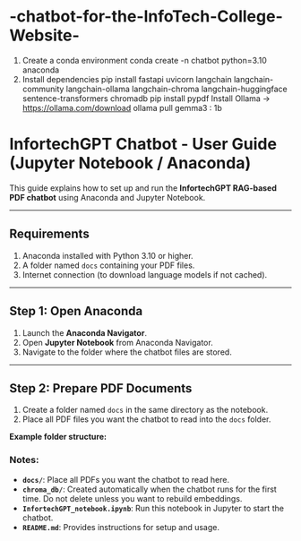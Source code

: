 # -chatbot-for-the-InfoTech-College-Website-
1.	Create a conda environment
conda create -n chatbot python=3.10 anaconda
2.	Install dependencies
pip install fastapi uvicorn langchain langchain-community langchain-ollama langchain-chroma langchain-huggingface sentence-transformers chromadb
pip install pypdf
Install Ollama -> https://ollama.com/download
ollama pull gemma3 : 1b
# InfortechGPT Chatbot - User Guide (Jupyter Notebook / Anaconda)

This guide explains how to set up and run the **InfortechGPT RAG-based PDF chatbot**
using Anaconda and Jupyter Notebook.

---

## Requirements

1. Anaconda installed with Python 3.10 or higher.
2. A folder named `docs` containing your PDF files.
3. Internet connection (to download language models if not cached).

---

## Step 1: Open Anaconda

1. Launch the **Anaconda Navigator**.
2. Open **Jupyter Notebook** from Anaconda Navigator.
3. Navigate to the folder where the chatbot files are stored.

---

## Step 2: Prepare PDF Documents

1. Create a folder named `docs` in the same directory as the notebook.
2. Place all PDF files you want the chatbot to read into the `docs` folder.

**Example folder structure:**


### Notes:
- **`docs/`**: Place all PDFs you want the chatbot to read here.  
- **`chroma_db/`**: Created automatically when the chatbot runs for the first time. Do not delete unless you want to rebuild embeddings.  
- **`InfortechGPT_notebook.ipynb`**: Run this notebook in Jupyter to start the chatbot.  
- **`README.md`**: Provides instructions for setup and usage.

